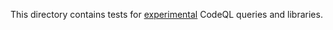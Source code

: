 This directory contains tests for [experimental](../../../../docs/experimental.md) CodeQL queries and libraries.
